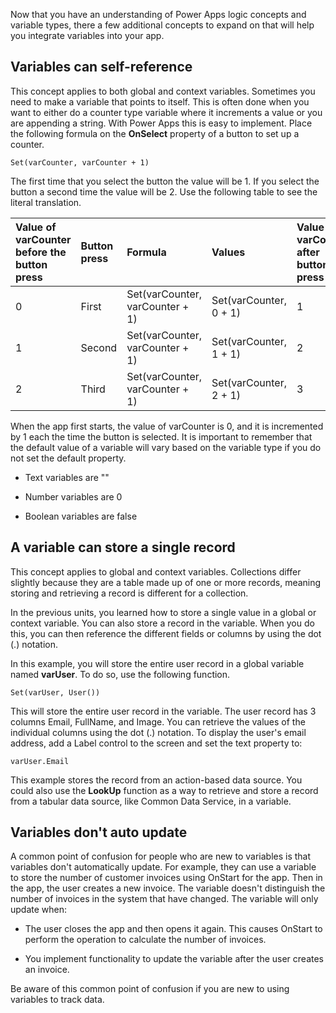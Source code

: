 Now that you have an understanding of Power Apps logic concepts and variable types, there a few additional concepts to expand on that will help you integrate variables into your app.

Variables can self-reference
----------------------------

This concept applies to both global and context variables. Sometimes you 
need to make a variable that points to itself. This is
often done when you want to either do a counter type variable where it
increments a value or you are appending a string. With Power Apps this is
easy to implement. Place the following formula on the **OnSelect** property
of a button to set up a counter.

```
Set(varCounter, varCounter + 1)
```

The first time that you select the button the value will be 1. If you
select the button a second time the value will be 2. Use the following table to 
see the literal translation.


 | Value of varCounter before the button press   | Button press   | Formula                           | Values                   | Value of varCounter after button press |
 | :---------------------------------------------| :--------------| :---------------------------------| :------------------------| :----------------------------------------|
 | 0                                             | First          | Set(varCounter, varCounter + 1)   | Set(varCounter, 0 + 1)   | 1 |
 | 1                                             | Second         | Set(varCounter, varCounter + 1)   | Set(varCounter, 1 + 1)   | 2 |
 | 2                                             | Third          | Set(varCounter, varCounter + 1)   | Set(varCounter, 2 + 1)   | 3 |

When the app first starts, the value of varCounter is 0,
and it is incremented by 1 each the time the button is selected. It is
important to remember that the default value of a variable will vary
based on the variable type if you do not set the default property.

-   Text variables are ""

-   Number variables are 0

-   Boolean variables are false

A variable can store a single record
------------------------------------

This concept applies to global and context variables. Collections differ slightly because they are a table made up of one or more records, meaning storing and retrieving a record is different for a collection.

In the previous units, you learned how to store a single value in a global or context variable. You can also store a record in the variable. When you do this, you can then reference the different fields or columns by using the dot (.) notation.

In this example, you will store the entire user record in a global variable named **varUser**. To do so, use the following function.

```
Set(varUser, User())
```

This will store the entire user record in the variable. The user record has 3 columns Email, FullName, and Image. You can retrieve the values of the individual columns using the dot (.) notation. To display the user's email address, add a Label control to the screen and set the text property to:

```
varUser.Email
```

This example stores the record from an action-based data source. You could also use the **LookUp** function as a way to retrieve and store a record from a tabular data source, like Common Data Service, in a variable.

Variables don't auto update
---------------------------

A common point of confusion for people who are new to variables is that variables don't automatically update. For example, they can use a variable to store the number of customer invoices using OnStart for the app. Then in the app, the user creates a new invoice. The variable doesn't distinguish the number of invoices in the system that have changed. The variable will only update when:

-   The user closes the app and then opens it again. This causes OnStart
    to perform the operation to calculate the number of invoices.

-   You implement functionality to update the variable after the user
    creates an invoice.

Be aware of this common point of confusion if you are new to using variables to track data.

